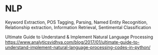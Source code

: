 # NLP

Keyword Extraction,
POS Tagging,
Parsing,
Named Entity Recognition,
Relationship extraction,
Information Retrieval,
Sentimental Classification

Ultimate Guide to Understand & Implement Natural Language Processing
https://www.analyticsvidhya.com/blog/2017/01/ultimate-guide-to-understand-implement-natural-language-processing-codes-in-python/
